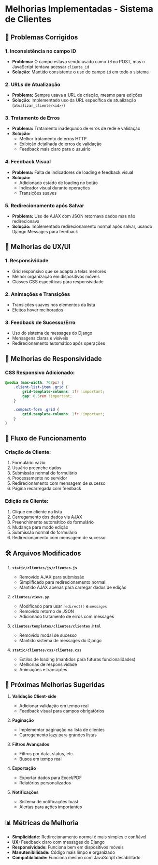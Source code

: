 # Melhorias Implementadas - Sistema de Clientes

## 🔧 Problemas Corrigidos

### 1. **Inconsistência no campo ID**
- **Problema:** O campo estava sendo usado como `id` no POST, mas o JavaScript tentava acessar `cliente_id`
- **Solução:** Mantido consistente o uso do campo `id` em todo o sistema

### 2. **URLs de Atualização**
- **Problema:** Sempre usava a URL de criação, mesmo para edições
- **Solução:** Implementado uso da URL específica de atualização (`atualizar_cliente/<id>/`)

### 3. **Tratamento de Erros**
- **Problema:** Tratamento inadequado de erros de rede e validação
- **Solução:** 
  - Melhor tratamento de erros HTTP
  - Exibição detalhada de erros de validação
  - Feedback mais claro para o usuário

### 4. **Feedback Visual**
- **Problema:** Falta de indicadores de loading e feedback visual
- **Solução:**
  - Adicionado estado de loading no botão
  - Indicador visual durante operações
  - Transições suaves

### 5. **Redirecionamento após Salvar**
- **Problema:** Uso de AJAX com JSON retornava dados mas não redirecionava
- **Solução:** Implementado redirecionamento normal após salvar, usando Django Messages para feedback

## 🎨 Melhorias de UX/UI

### 1. **Responsividade**
- Grid responsivo que se adapta a telas menores
- Melhor organização em dispositivos móveis
- Classes CSS específicas para responsividade

### 2. **Animações e Transições**
- Transições suaves nos elementos da lista
- Efeitos hover melhorados

### 3. **Feedback de Sucesso/Erro**
- Uso do sistema de messages do Django
- Mensagens claras e visíveis
- Redirecionamento automático após operações

## 📱 Melhorias de Responsividade

### CSS Responsivo Adicionado:
```css
@media (max-width: 768px) {
    .client-list-item .grid {
        grid-template-columns: 1fr !important;
        gap: 0.5rem !important;
    }
    
    .compact-form .grid {
        grid-template-columns: 1fr !important;
    }
}
```

## 🔄 Fluxo de Funcionamento

### Criação de Cliente:
1. Formulário vazio
2. Usuário preenche dados
3. Submissão normal do formulário
4. Processamento no servidor
5. Redirecionamento com mensagem de sucesso
6. Página recarregada com feedback

### Edição de Cliente:
1. Clique em cliente na lista
2. Carregamento dos dados via AJAX
3. Preenchimento automático do formulário
4. Mudança para modo edição
5. Submissão normal do formulário
6. Redirecionamento com mensagem de sucesso

## 🛠️ Arquivos Modificados

1. **`static/clientes/js/clientes.js`**
   - Removido AJAX para submissão
   - Simplificado para redirecionamento normal
   - Mantido AJAX apenas para carregar dados de edição

2. **`clientes/views.py`**
   - Modificado para usar `redirect()` e `messages`
   - Removido retorno de JSON
   - Adicionado tratamento de erros com messages

3. **`clientes/templates/clientes/clientes.html`**
   - Removido modal de sucesso
   - Mantido sistema de messages do Django

4. **`static/clientes/css/clientes.css`**
   - Estilos de loading (mantidos para futuras funcionalidades)
   - Melhorias de responsividade
   - Animações e transições

## 🚀 Próximas Melhorias Sugeridas

1. **Validação Client-side**
   - Adicionar validação em tempo real
   - Feedback visual para campos obrigatórios

2. **Paginação**
   - Implementar paginação na lista de clientes
   - Carregamento lazy para grandes listas

3. **Filtros Avançados**
   - Filtros por data, status, etc.
   - Busca em tempo real

4. **Exportação**
   - Exportar dados para Excel/PDF
   - Relatórios personalizados

5. **Notificações**
   - Sistema de notificações toast
   - Alertas para ações importantes

## 📊 Métricas de Melhoria

- **Simplicidade:** Redirecionamento normal é mais simples e confiável
- **UX:** Feedback claro com messages do Django
- **Responsividade:** Funciona bem em dispositivos móveis
- **Manutenibilidade:** Código mais limpo e organizado
- **Compatibilidade:** Funciona mesmo com JavaScript desabilitado 